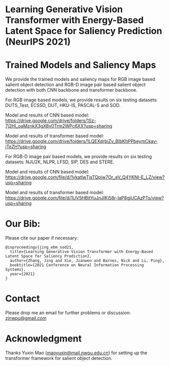 # Learning Generative Vision Transformer with Energy-Based Latent Space for Saliency Prediction (NeurIPS 2021)

# Trained Models and Saliency Maps
We provide the trained models and saliency maps for RGB image based salient object detection and RGB-D image pair based salient object detection with both CNN backbone and transformer backbone.

For RGB image based models, we provide results on six testing datasets: DUTS_Test, ECSSD, DUT, HKU-IS, PASCAL-S and SOD.

Model and results of CNN based model: https://drive.google.com/drive/folders/1Sz-7j2Hl_oaMznkX3gX6v0Trm2WPc6XX?usp=sharing

Model and results of transformer based model: https://drive.google.com/drive/folders/1LQEXdrbiZv_BIbKhPPbeymCkav-jTeZH?usp=sharing


For RGB-D image pair based models, we provide results on six testing datasets: NJU2K, NLPR, LFSD, SIP, DES and STERE.

Model and results of CNN based model: https://drive.google.com/file/d/1vkatlwTjsTQpiw7Or_eV_Q4YKNI-E_LZ/view?usp=sharing

Model and results of transformer based model: https://drive.google.com/file/d/1UV5HBjtYuJnJIKj58r-laP8gjUCAzPTs/view?usp=sharing


# Our Bib:

Please cite our paper if necessary:
```
@inproceedings{jing_ebm_sod21,
  title={Learning Generative Vision Transformer with Energy-Based Latent Space for Saliency Prediction},
  author={Zhang, Jing and Xie, Jianwen and Barnes, Nick and Li, Ping},
  booktitle={2021 Conference on Neural Information Processing Systems},
  year={2021}
}
```

# Contact

Please drop me an email for further problems or discussion: zjnwpu@gmail.com

# Acknowledgment

Thanks Yuxin Mao (maoyuxin@mail.nwpu.edu.cn) for setting up the transformer framework for salient object detection.
